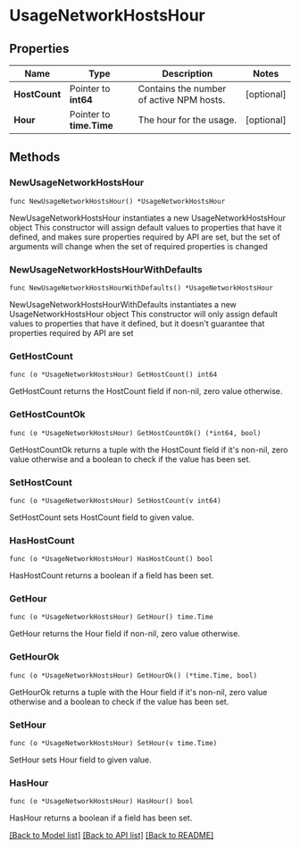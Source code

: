 # UsageNetworkHostsHour

## Properties

Name | Type | Description | Notes
---- | ---- | ----------- | ------
**HostCount** | Pointer to **int64** | Contains the number of active NPM hosts. | [optional] 
**Hour** | Pointer to **time.Time** | The hour for the usage. | [optional] 

## Methods

### NewUsageNetworkHostsHour

`func NewUsageNetworkHostsHour() *UsageNetworkHostsHour`

NewUsageNetworkHostsHour instantiates a new UsageNetworkHostsHour object
This constructor will assign default values to properties that have it defined,
and makes sure properties required by API are set, but the set of arguments
will change when the set of required properties is changed

### NewUsageNetworkHostsHourWithDefaults

`func NewUsageNetworkHostsHourWithDefaults() *UsageNetworkHostsHour`

NewUsageNetworkHostsHourWithDefaults instantiates a new UsageNetworkHostsHour object
This constructor will only assign default values to properties that have it defined,
but it doesn't guarantee that properties required by API are set

### GetHostCount

`func (o *UsageNetworkHostsHour) GetHostCount() int64`

GetHostCount returns the HostCount field if non-nil, zero value otherwise.

### GetHostCountOk

`func (o *UsageNetworkHostsHour) GetHostCountOk() (*int64, bool)`

GetHostCountOk returns a tuple with the HostCount field if it's non-nil, zero value otherwise
and a boolean to check if the value has been set.

### SetHostCount

`func (o *UsageNetworkHostsHour) SetHostCount(v int64)`

SetHostCount sets HostCount field to given value.

### HasHostCount

`func (o *UsageNetworkHostsHour) HasHostCount() bool`

HasHostCount returns a boolean if a field has been set.

### GetHour

`func (o *UsageNetworkHostsHour) GetHour() time.Time`

GetHour returns the Hour field if non-nil, zero value otherwise.

### GetHourOk

`func (o *UsageNetworkHostsHour) GetHourOk() (*time.Time, bool)`

GetHourOk returns a tuple with the Hour field if it's non-nil, zero value otherwise
and a boolean to check if the value has been set.

### SetHour

`func (o *UsageNetworkHostsHour) SetHour(v time.Time)`

SetHour sets Hour field to given value.

### HasHour

`func (o *UsageNetworkHostsHour) HasHour() bool`

HasHour returns a boolean if a field has been set.


[[Back to Model list]](../README.md#documentation-for-models) [[Back to API list]](../README.md#documentation-for-api-endpoints) [[Back to README]](../README.md)



